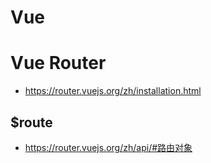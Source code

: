 # Vue

















# Vue Router

- https://router.vuejs.org/zh/installation.html



## $route

- https://router.vuejs.org/zh/api/#路由对象



















































